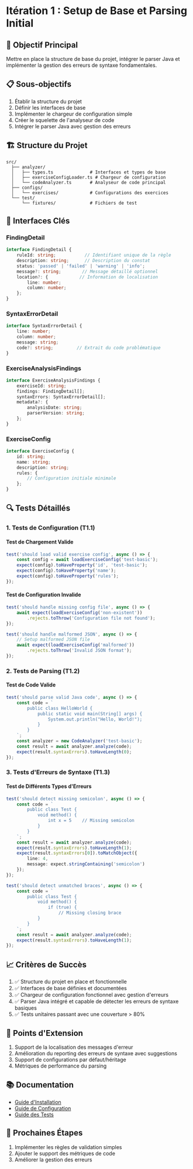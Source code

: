 # Itération 1 : Setup de Base et Parsing Initial

## 🎯 Objectif Principal
Mettre en place la structure de base du projet, intégrer le parser Java et implémenter la gestion des erreurs de syntaxe fondamentales.

## 📋 Sous-objectifs
1. Établir la structure du projet
2. Définir les interfaces de base
3. Implémenter le chargeur de configuration simple
4. Créer le squelette de l'analyseur de code
5. Intégrer le parser Java avec gestion des erreurs

## 🏗️ Structure du Projet

```
src/
  ├── analyzer/
  │   ├── types.ts              # Interfaces et types de base
  │   ├── exerciseConfigLoader.ts # Chargeur de configuration
  │   └── codeAnalyzer.ts       # Analyseur de code principal
  ├── configs/
  │   └── exercises/            # Configurations des exercices
  └── test/
      └── fixtures/             # Fichiers de test
```

## 📝 Interfaces Clés

### FindingDetail
```typescript
interface FindingDetail {
    ruleId: string;           // Identifiant unique de la règle
    description: string;      // Description du constat
    status: 'passed' | 'failed' | 'warning' | 'info';
    message?: string;        // Message détaillé optionnel
    location?: {            // Information de localisation
        line: number;
        column: number;
    };
}
```

### SyntaxErrorDetail
```typescript
interface SyntaxErrorDetail {
    line: number;
    column: number;
    message: string;
    code?: string;         // Extrait du code problématique
}
```

### ExerciseAnalysisFindings
```typescript
interface ExerciseAnalysisFindings {
    exerciseId: string;
    findings: FindingDetail[];
    syntaxErrors: SyntaxErrorDetail[];
    metadata?: {
        analysisDate: string;
        parserVersion: string;
    };
}
```

### ExerciseConfig
```typescript
interface ExerciseConfig {
    id: string;
    name: string;
    description: string;
    rules: {
        // Configuration initiale minimale
    };
}
```

## 🔍 Tests Détaillés

### 1. Tests de Configuration (T1.1)
#### Test de Chargement Valide
```typescript
test('should load valid exercise config', async () => {
    const config = await loadExerciseConfig('test-basic');
    expect(config).toHaveProperty('id', 'test-basic');
    expect(config).toHaveProperty('name');
    expect(config).toHaveProperty('rules');
});
```

#### Test de Configuration Invalide
```typescript
test('should handle missing config file', async () => {
    await expect(loadExerciseConfig('non-existent'))
        .rejects.toThrow('Configuration file not found');
});

test('should handle malformed JSON', async () => {
    // Setup malformed JSON file
    await expect(loadExerciseConfig('malformed'))
        .rejects.toThrow('Invalid JSON format');
});
```

### 2. Tests de Parsing (T1.2)
#### Test de Code Valide
```typescript
test('should parse valid Java code', async () => {
    const code = `
        public class HelloWorld {
            public static void main(String[] args) {
                System.out.println("Hello, World!");
            }
        }
    `;
    const analyzer = new CodeAnalyzer('test-basic');
    const result = await analyzer.analyze(code);
    expect(result.syntaxErrors).toHaveLength(0);
});
```

### 3. Tests d'Erreurs de Syntaxe (T1.3)
#### Test de Différents Types d'Erreurs
```typescript
test('should detect missing semicolon', async () => {
    const code = `
        public class Test {
            void method() {
                int x = 5    // Missing semicolon
            }
        }
    `;
    const result = await analyzer.analyze(code);
    expect(result.syntaxErrors).toHaveLength(1);
    expect(result.syntaxErrors[0]).toMatchObject({
        line: 4,
        message: expect.stringContaining('semicolon')
    });
});

test('should detect unmatched braces', async () => {
    const code = `
        public class Test {
            void method() {
                if (true) {
                    // Missing closing brace
            }
        }
    `;
    const result = await analyzer.analyze(code);
    expect(result.syntaxErrors).toHaveLength(1);
});
```

## 📈 Critères de Succès
1. ✅ Structure du projet en place et fonctionnelle
2. ✅ Interfaces de base définies et documentées
3. ✅ Chargeur de configuration fonctionnel avec gestion d'erreurs
4. ✅ Parser Java intégré et capable de détecter les erreurs de syntaxe basiques
5. ✅ Tests unitaires passant avec une couverture > 80%

## 🚀 Points d'Extension
1. Support de la localisation des messages d'erreur
2. Amélioration du reporting des erreurs de syntaxe avec suggestions
3. Support de configurations par défaut/héritage
4. Métriques de performance du parsing

## 📚 Documentation
- [Guide d'Installation](./docs/setup.md)
- [Guide de Configuration](./docs/configuration.md)
- [Guide des Tests](./docs/testing.md)

## 🔄 Prochaines Étapes
1. Implémenter les règles de validation simples
2. Ajouter le support des métriques de code
3. Améliorer la gestion des erreurs 
